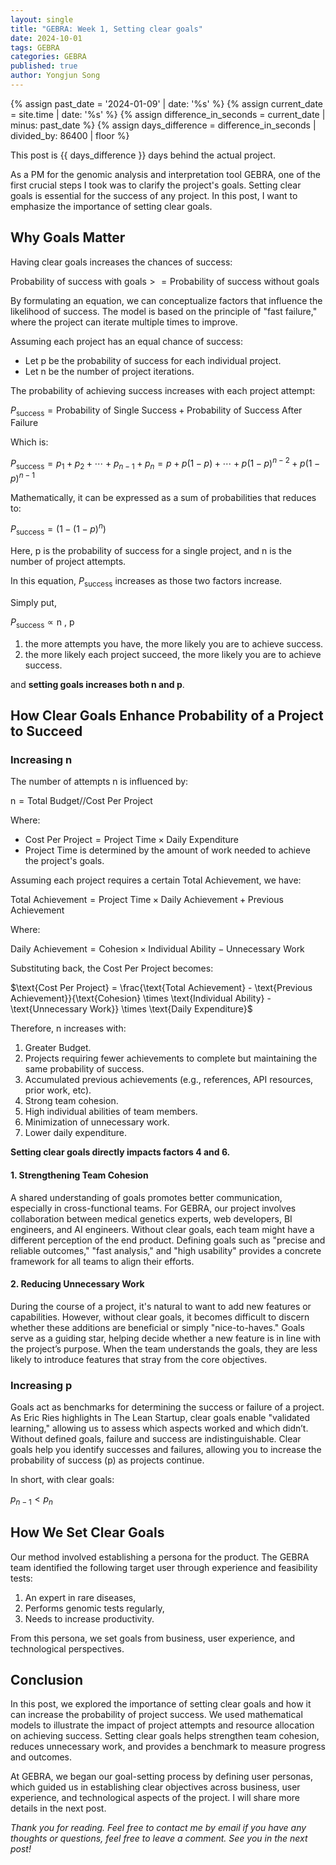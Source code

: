 ```yaml
---
layout: single
title: "GEBRA: Week 1, Setting clear goals"
date: 2024-10-01
tags: GEBRA
categories: GEBRA
published: true
author: Yongjun Song
---
```


{% assign past_date = '2024-01-09' | date: '%s' %}
{% assign current_date = site.time | date: '%s' %}
{% assign difference_in_seconds = current_date | minus: past_date %}
{% assign days_difference = difference_in_seconds | divided_by: 86400 | floor %}

This post is {{ days_difference }} days behind the actual project.

As a PM for the genomic analysis and interpretation tool GEBRA, one of the first crucial steps I took was to clarify the project's goals. Setting clear goals is essential for the success of any project. In this post, I want to emphasize the importance of setting clear goals.

## Why Goals Matter 

Having clear goals increases the chances of success:

$\text{Probability of success with goals} >= \text{Probability of success without goals}$

By formulating an equation, we can conceptualize factors that influence the likelihood of success. The model is based on the principle of "fast failure," where the project can iterate multiple times to improve. 

Assuming each project has an equal chance of success:
- Let $\text{p}$ be the probability of success for each individual project.
- Let $\text{n}$ be the number of project iterations.

The probability of achieving success increases with each project attempt:

${P_\text{success}} = \text{Probability of Single Success} + \text{Probability of Success After Failure}$

Which is:

${P_\text{success}} = {p_1} + {p_2} + \cdots + {p_{n-1}} + {p_n} = p + p(1-p) + \cdots + p(1-p)^{n-2} + p(1-p)^{n-1}$

Mathematically, it can be expressed as a sum of probabilities that reduces to:

${P_\text{success}} = (1 - (1-p)^n)$

Here, $\text{p}$ is the probability of success for a single project, and $\text{n}$ is the number of project attempts.

In this equation, ${P_\text{success}}$ increases as those two factors increase.

Simply put, 

${P_\text{success}} ∝ \text{n , p}$

1. the more attempts you have, the more likely you are to achieve success.
2. the more likely each project succeed, the more likely you are to achieve success.

and **setting goals increases both $\text{n}$ and $\text{p}$**.

## How Clear Goals Enhance Probability of a Project to Succeed

### Increasing $\text{n}$

The number of attempts $\text{n}$ is influenced by:

$\text{n} = {\text{Total Budget}}//{\text{Cost Per Project}}$

Where:

- $\text{Cost Per Project} = \text{Project Time} \times \text{Daily Expenditure}$
- $\text{Project Time}$ is determined by the amount of work needed to achieve the project's goals.

Assuming each project requires a certain $\text{Total Achievement}$, we have:

$\text{Total Achievement} = \text{Project Time} \times \text{Daily Achievement} + \text{Previous Achievement}$

Where:

$\text{Daily Achievement} = \text{Cohesion} \times \text{Individual Ability} - \text{Unnecessary Work}$

Substituting back, the $\text{Cost Per Project}$ becomes:

$\text{Cost Per Project} = \frac{\text{Total Achievement} - \text{Previous Achievement}}{\text{Cohesion} \times \text{Individual Ability} - \text{Unnecessary Work}} \times \text{Daily Expenditure}$

Therefore, $\text{n}$ increases with:

1. Greater Budget.
2. Projects requiring fewer achievements to complete but maintaining the same probability of success.
3. Accumulated previous achievements (e.g., references, API resources, prior work, etc).
4. Strong team cohesion.
5. High individual abilities of team members.
6. Minimization of unnecessary work.
7. Lower daily expenditure.

**Setting clear goals directly impacts factors 4 and 6.**

#### 1. Strengthening Team Cohesion

A shared understanding of goals promotes better communication, especially in cross-functional teams. For GEBRA, our project involves collaboration between medical genetics experts, web developers, BI engineers, and AI engineers. Without clear goals, each team might have a different perception of the end product. Defining goals such as "precise and reliable outcomes," "fast analysis," and "high usability" provides a concrete framework for all teams to align their efforts.

#### 2. Reducing Unnecessary Work

During the course of a project, it's natural to want to add new features or capabilities. However, without clear goals, it becomes difficult to discern whether these additions are beneficial or simply "nice-to-haves." Goals serve as a guiding star, helping decide whether a new feature is in line with the project’s purpose. When the team understands the goals, they are less likely to introduce features that stray from the core objectives.

### Increasing $\text{p}$

Goals act as benchmarks for determining the success or failure of a project. As Eric Ries highlights in The Lean Startup, clear goals enable "validated learning," allowing us to assess which aspects worked and which didn’t. Without defined goals, failure and success are indistinguishable. Clear goals help you identify successes and failures, allowing you to increase the probability of success ($\text{p}$) as projects continue.

In short, with clear goals:

${p_{n-1}} < p_{n}$


## How We Set Clear Goals

Our method involved establishing a persona for the product. The GEBRA team identified the following target user through experience and feasibility tests:

1. An expert in rare diseases,
2. Performs genomic tests regularly,
3. Needs to increase productivity.

From this persona, we set goals from business, user experience, and technological perspectives.


## Conclusion

In this post, we explored the importance of setting clear goals and how it can increase the probability of project success. We used mathematical models to illustrate the impact of project attempts and resource allocation on achieving success. Setting clear goals helps strengthen team cohesion, reduces unnecessary work, and provides a benchmark to measure progress and outcomes.

At GEBRA, we began our goal-setting process by defining user personas, which guided us in establishing clear objectives across business, user experience, and technological aspects of the project. I will share more details in the next post.

*Thank you for reading. Feel free to contact me by email if you have any thoughts or questions, feel free to leave a comment. See you in the next post!*  
